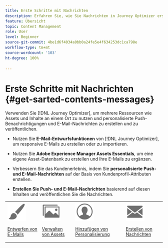 ```yaml
---
title: Erste Schritte mit Nachrichten
description: Erfahren Sie, wie Sie Nachrichten in Journey Optimizer erstellen
feature: Übersicht
topic: Content Management
role: User
level: Beginner
source-git-commit: 4be1d6f4034a0bb0a24fe5e4f634253dc1ca798e
workflow-type: tm+mt
source-wordcount: '103'
ht-degree: 100%

---
```


# Erste Schritte mit Nachrichten {#get-sarted-contents-messages}

Verwenden Sie [!DNL Journey Optimizer], um mehrere Ressourcen wie Assets und Inhalte an einem Ort zu nutzen und personalisierte Push-Benachrichtigungen und E-Mail-Nachrichten zu erstellen und zu veröffentlichen.

* Nutzen Sie **E-Mail-Entwurfsfunktionen** von [!DNL Journey Optimizer], um responsive E-Mails zu erstellen oder zu importieren.

* Nutzen Sie **Adobe Experience Manager Assets Essentials**, um eine eigene Asset-Datenbank zu erstellen und Ihre E-Mails zu ergänzen.

* Verbessern Sie das Kundenerlebnis, indem Sie **personalisierte Push- und E-Mail-Nachrichten** auf der Basis von Kundenprofil-Attributen erstellen.

* **Erstellen Sie Push- und E-Mail-Nachrichten** basierend auf diesen Inhalten und veröffentlichen Sie die Nachrichten.

<table>
<tr>
<td><img src="assets/do-not-localize/icon_design.svg" width="60px"><p><a href="design-emails.md">Entwerfen von E-Mails</a></p></td>
<td><img src="assets/do-not-localize/icon_assets.svg" width="60px"><p><a href="assets-essentials.md">Verwalten von Assets</a></p></td>
<td><img src="assets/do-not-localize/icon_personalization.svg" width="60px"><p><a href="personalization/personalize.md">Hinzufügen von Personalisierung</a></p></td>
<td><img src="assets/do-not-localize/icon_messages.svg" width="60px"><p><a href="create-message.md">Erstellen von Nachrichten</a></p></td></tr>
</table>
